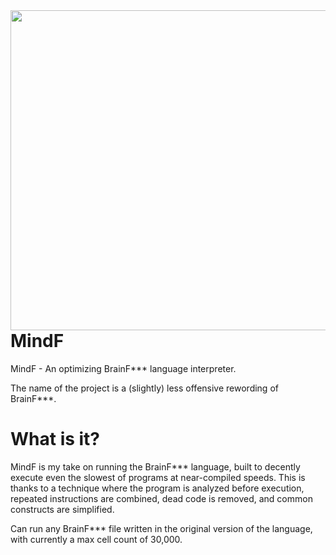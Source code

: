 <img align="left" src="https://github.com/jakes1403/MindForn/blob/main/res/mflogo.png?raw=true" width="512" height="512"/>

# MindF
MindF - An optimizing BrainF*** language interpreter.

The name of the project is a (slightly) less offensive rewording of BrainF***.

# What is it?
MindF is my take on running the BrainF*** language, built to decently execute even the slowest of programs at near-compiled speeds.
This is thanks to a technique where the program is analyzed before execution, repeated instructions are combined, dead code is removed, and common constructs are simplified.

Can run any BrainF*** file written in the original version of the language, with currently a max cell count of 30,000.
